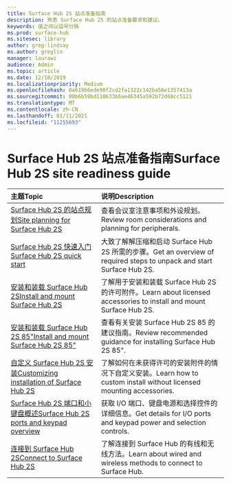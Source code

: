 ```yaml
---
title: Surface Hub 2S 站点准备指南
description: 熟悉 Surface Hub 2S 的站点准备要求和建议。
keywords: 值之间以逗号分隔
ms.prod: surface-hub
ms.sitesec: library
author: greg-lindsay
ms.author: greglin
manager: laurawi
audience: Admin
ms.topic: article
ms.date: 12/18/2019
ms.localizationpriority: Medium
ms.openlocfilehash: 0a619b6ede98f2cd2fa1322c142ba56e1357413a
ms.sourcegitcommit: 00b6b59bd110633b6ae46345a592b72d68cc5121
ms.translationtype: MT
ms.contentlocale: zh-CN
ms.lasthandoff: 01/11/2021
ms.locfileid: "11255693"
---
```

# <span data-ttu-id="1a865-104">Surface Hub 2S 站点准备指南</span><span class="sxs-lookup"><span data-stu-id="1a865-104">Surface Hub 2S site readiness guide</span></span>

| <span data-ttu-id="1a865-105">主题</span><span class="sxs-lookup"><span data-stu-id="1a865-105">Topic</span></span> | <span data-ttu-id="1a865-106">说明</span><span class="sxs-lookup"><span data-stu-id="1a865-106">Description</span></span> |
|:-------|:-------|
| [<span data-ttu-id="1a865-107">Surface Hub 2S 的站点规划</span><span class="sxs-lookup"><span data-stu-id="1a865-107">Site planning for Surface Hub 2S</span></span>](surface-hub-2s-site-planning.md) | <span data-ttu-id="1a865-108">查看会议室注意事项和外设规划。</span><span class="sxs-lookup"><span data-stu-id="1a865-108">Review room considerations and planning for peripherals.</span></span> |
| [<span data-ttu-id="1a865-109">Surface Hub 2S 快速入门</span><span class="sxs-lookup"><span data-stu-id="1a865-109">Surface Hub 2S quick start</span></span>](surface-hub-2s-quick-start.md) | <span data-ttu-id="1a865-110">大致了解解压缩和启动 Surface Hub 2S 所需的步骤。</span><span class="sxs-lookup"><span data-stu-id="1a865-110">Get an overview of required steps to unpack and start Surface Hub 2S.</span></span> |
| [<span data-ttu-id="1a865-111">安装和装载 Surface Hub 2S</span><span class="sxs-lookup"><span data-stu-id="1a865-111">Install and mount Surface Hub 2S</span></span>](surface-hub-2s-install-mount.md) | <span data-ttu-id="1a865-112">了解用于安装和装载 Surface Hub 2S 的许可附件。</span><span class="sxs-lookup"><span data-stu-id="1a865-112">Learn about licensed accessories to install and mount Surface Hub 2S.</span></span> |
| [<span data-ttu-id="1a865-113">安装和装载 Surface Hub 2S 85"</span><span class="sxs-lookup"><span data-stu-id="1a865-113">Install and mount Surface Hub 2S 85"</span></span>](surface-hub-2s-install-mount.md) | <span data-ttu-id="1a865-114">查看有关安装 Surface Hub 2S 85 的建议指南。</span><span class="sxs-lookup"><span data-stu-id="1a865-114">Review recommended guidance for installing Surface Hub 2S 85".</span></span> |
| [<span data-ttu-id="1a865-115">自定义 Surface Hub 2S 安装</span><span class="sxs-lookup"><span data-stu-id="1a865-115">Customizing installation of Surface Hub 2S</span></span>](surface-hub-2s-custom-install.md) | <span data-ttu-id="1a865-116">了解如何在未获得许可的安装附件的情况下自定义安装。</span><span class="sxs-lookup"><span data-stu-id="1a865-116">Learn how to custom install without licensed mounting accessories.</span></span>|
| [<span data-ttu-id="1a865-117">Surface Hub 2S 端口和小键盘概述</span><span class="sxs-lookup"><span data-stu-id="1a865-117">Surface Hub 2S ports and keypad overview</span></span>](surface-hub-2s-port-keypad-overview.md) | <span data-ttu-id="1a865-118">获取 I/O 端口、键盘电源和选择控件的详细信息。</span><span class="sxs-lookup"><span data-stu-id="1a865-118">Get details for I/O ports and keypad power and selection controls.</span></span> |
| [<span data-ttu-id="1a865-119">连接到 Surface Hub 2S</span><span class="sxs-lookup"><span data-stu-id="1a865-119">Connect to Surface Hub 2S</span></span>](surface-hub-2s-connect.md) | <span data-ttu-id="1a865-120">了解连接到 Surface Hub 的有线和无线方法。</span><span class="sxs-lookup"><span data-stu-id="1a865-120">Learn about wired and wireless methods to connect to Surface Hub.</span></span>|
